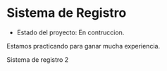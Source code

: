 <h1>Sistema de Registro</h1>

- Estado del proyecto: En contruccion.

Estamos practicando para ganar mucha experiencia.

Sistema de registro 2
